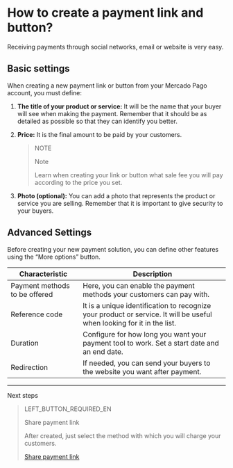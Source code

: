 # How to create a payment link and button?

Receiving payments through social networks, email or website is very easy.

## Basic settings

When creating a new payment link or button from your Mercado Pago account, you must define:

1. **The title of your product or service:** It will be the name that your buyer will see when making the payment. Remember that it should be as detailed as possible so that they can identify you better.
2. **Price:** It is the final amount to be paid by your customers.

    > NOTE
    > 
    > Note
    > 
    > Learn when creating your link or button what sale fee you will pay according to the price you set.

3. **Photo (optional):** You can add a photo that represents the product or service you are selling. Remember that it is important to give security to your buyers.

## Advanced Settings
Before creating your new payment solution, you can define other features using the “More options” button.

**Characteristic** | **Description**
----------------- | -----------------
Payment methods to be offered | Here, you can enable the payment methods your customers can pay with.
Reference code | It is a unique identification to recognize your product or service. It will be useful when looking for it in the list.
Duration | Configure for how long you want your payment tool to work. Set a start date and an end date.
Redirection | If needed, you can send your buyers to the website you want after payment.

---
Next steps
> LEFT_BUTTON_REQUIRED_EN
>
> Share payment link
>
> After created, just select the method with which you will charge your customers.
>
> [Share payment link](https://www.mercadopago[FAKER][URL][DOMAIN]/developers/en/guides/payments/button/…/)